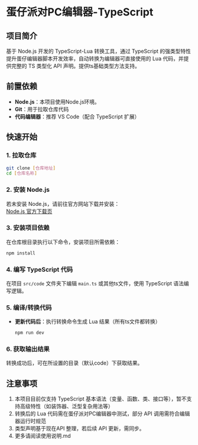 # 蛋仔派对PC编辑器-TypeScript

## 项目简介
基于 Node.js 开发的 TypeScript-Lua 转换工具，通过 TypeScript 的强类型特性提升蛋仔编辑器脚本开发效率，自动转换为编辑器可直接使用的 Lua 代码，并提供完整的 TS 类型化 API 声明。提供ts基础类型方法支持。

## 前置依赖
- **Node.js**：本项目使用Node.js环境。
- **Git**：用于拉取仓库代码
- **代码编辑器**：推荐 VS Code（配合 TypeScript 扩展）

## 快速开始

### 1. 拉取仓库
```bash
git clone [仓库地址]
cd [仓库名称]
```

### 2. 安装 Node.js
若未安装 Node.js，请前往官方网站下载并安装：  
[Node.js 官方下载页](https://nodejs.org/zh-cn/download/)

### 3. 安装项目依赖
在仓库根目录执行以下命令，安装项目所需依赖：
```bash
npm install
```

### 4. 编写 TypeScript 代码
在项目 `src/code` 文件夹下编辑 `main.ts` 或其他ts文件，使用 TypeScript 语法编写逻辑。


### 5. 编译/转换代码
- **更新代码后**：执行转换命令生成 Lua 结果（所有ts文件都转换）
  ```bash
  npm run dev
  ```

### 6. 获取输出结果
转换成功后，可在所设置的目录（默认code）下获取结果。



## 注意事项
1. 本项目目前仅支持 TypeScript 基本语法（变量、函数、类、接口等），暂不支持高级特性（如装饰器、泛型复杂用法等）
2. 转换后的 Lua 代码需在蛋仔派对PC编辑器中测试，部分 API 调用需符合编辑器运行时规范
3. 类型声明基于现在API 整理，若后续 API 更新，需同步。
4. 更多请阅读使用说明.md

